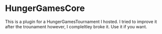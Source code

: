 # HungerGamesCore
This is a plugin for a HungerGamesTournament I hosted. I tried to improve it after the trounament however, I compleltley broke it. Use it if you want.
